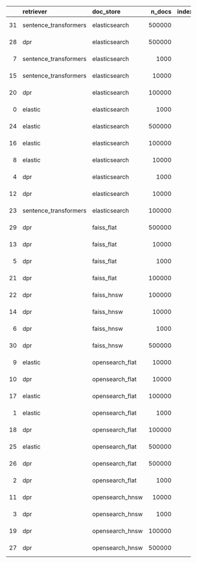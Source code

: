 |    | retriever             | doc_store       |   n_docs |   indexing_time |   docs_per_second | date_time                  | error   |
|---:|:----------------------|:----------------|---------:|----------------:|------------------:|:---------------------------|:--------|
| 31 | sentence_transformers | elasticsearch   |   500000 |      4165.33    |          120.039  | 2022-09-17 21:16:26.676611 |         |
| 28 | dpr                   | elasticsearch   |   500000 |      6180.35    |           80.9016 | 2022-09-17 16:45:36.329915 |         |
|  7 | sentence_transformers | elasticsearch   |     1000 |         9.84432 |          101.581  | 2022-09-17 08:26:44.750140 |         |
| 15 | sentence_transformers | elasticsearch   |    10000 |        84.8816  |          117.811  | 2022-09-17 08:43:51.615496 |         |
| 20 | dpr                   | elasticsearch   |   100000 |      1230.76    |           81.2505 | 2022-09-17 09:57:09.456572 |         |
|  0 | elastic               | elasticsearch   |     1000 |         1.79888 |          555.901  | 2022-09-17 08:21:11.001120 |         |
| 24 | elastic               | elasticsearch   |   500000 |      1031.72    |          484.627  | 2022-09-17 11:09:14.536450 |         |
| 16 | elastic               | elasticsearch   |   100000 |       206.838   |          483.47   | 2022-09-17 08:47:59.723168 |         |
|  8 | elastic               | elasticsearch   |    10000 |        20.8192  |          480.325  | 2022-09-17 08:27:43.460016 |         |
|  4 | dpr                   | elasticsearch   |     1000 |        12.1146  |           82.545  | 2022-09-17 08:24:34.582262 |         |
| 12 | dpr                   | elasticsearch   |    10000 |       123.219   |           81.1565 | 2022-09-17 08:37:02.872786 |         |
| 23 | sentence_transformers | elasticsearch   |   100000 |       831.661   |          120.241  | 2022-09-17 10:50:54.888143 |         |
| 29 | dpr                   | faiss_flat      |   500000 |      5485.97    |           91.1415 | 2022-09-17 18:19:50.024476 |         |
| 13 | dpr                   | faiss_flat      |    10000 |       105.085   |           95.1615 | 2022-09-17 08:39:25.198922 |         |
|  5 | dpr                   | faiss_flat      |     1000 |        10.1512  |           98.5103 | 2022-09-17 08:25:18.819509 |         |
| 21 | dpr                   | faiss_flat      |   100000 |      1068.48    |           93.5905 | 2022-09-17 10:15:58.178598 |         |
| 22 | dpr                   | faiss_hnsw      |   100000 |      1195.9     |           83.6191 | 2022-09-17 10:36:24.783587 |         |
| 14 | dpr                   | faiss_hnsw      |    10000 |       114.679   |           87.2002 | 2022-09-17 08:41:49.541725 |         |
|  6 | dpr                   | faiss_hnsw      |     1000 |        10.7109  |           93.3628 | 2022-09-17 08:25:58.505307 |         |
| 30 | dpr                   | faiss_hnsw      |   500000 |      6349.9     |           78.7414 | 2022-09-17 20:06:17.374842 |         |
|  9 | elastic               | opensearch_flat |    10000 |        21.9185  |          456.235  | 2022-09-17 08:28:40.051299 |         |
| 10 | dpr                   | opensearch_flat |    10000 |       123.36    |           81.0633 | 2022-09-17 08:31:26.201876 |         |
| 17 | elastic               | opensearch_flat |   100000 |       208.893   |          478.713  | 2022-09-17 08:52:13.178937 |         |
|  1 | elastic               | opensearch_flat |     1000 |         2.23007 |          448.417  | 2022-09-17 08:21:45.610495 |         |
| 18 | dpr                   | opensearch_flat |   100000 |      1245.01    |           80.3208 | 2022-09-17 09:13:46.979550 |         |
| 25 | elastic               | opensearch_flat |   500000 |      1045.89    |          478.062  | 2022-09-17 11:28:08.906406 |         |
| 26 | dpr                   | opensearch_flat |   500000 |      6235.61    |           80.1847 | 2022-09-17 13:13:24.174105 |         |
|  2 | dpr                   | opensearch_flat |     1000 |        12.92    |           77.3995 | 2022-09-17 08:22:43.256934 |         |
| 11 | dpr                   | opensearch_hnsw |    10000 |       121.491   |           82.3109 | 2022-09-17 08:34:11.508717 |         |
|  3 | dpr                   | opensearch_hnsw |     1000 |        12.356   |           80.9326 | 2022-09-17 08:23:36.852546 |         |
| 19 | dpr                   | opensearch_hnsw |   100000 |      1242.96    |           80.4531 | 2022-09-17 09:35:31.609351 |         |
| 27 | dpr                   | opensearch_hnsw |   500000 |      6237.19    |           80.1643 | 2022-09-17 14:59:57.763007 |         |